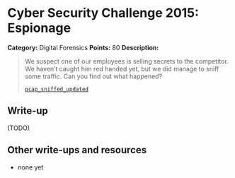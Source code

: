 # Cyber Security Challenge 2015: Espionage

**Category:** Digital Forensics
**Points:** 80
**Description:**

> We suspect one of our employees is selling secrets to the competitor. We haven’t caught him red handed yet, but we did manage to sniff some traffic. Can you find out what happened?
>
> [`pcap_sniffed_updated`](pcap_sniffed_updated)

## Write-up

(TODO)

## Other write-ups and resources

* none yet
